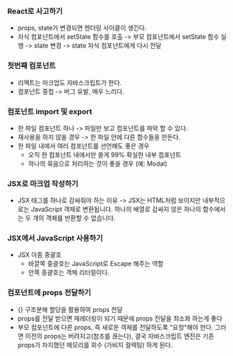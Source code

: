 ### React로 사고하기

- props, state가 변경되면 렌더링 사이클이 생긴다.
- 자식 컴포넌트에서 setState 함수를 호출 -> 부모 컴포넌트에서 setState 함수 실행 -> state 변경 -> state 자식 컴포넌트에게 다시 전달

### 첫번째 컴포넌트

- 리액트는 마크업도 자바스크립트가 한다.
- 컴포넌트 중첩 -> 버그 유발, 매우 느리다.

### 컴포넌트 import 및 export

- 한 파일 컴포넌트 하나 -> 파일만 보고 컴포넌트를 파악 할 수 있다.
- 재사용을 하지 않을 경우 -> 한 파일 안에 다른 함수들을 만든다.
- 한 파일 내에서 여러 컴포넌트를 선언해도 좋은 경우
  - 오직 한 컴포넌트 내에서만 쓸게 99% 확실한 내부 컴포넌트
  - 하나의 묶음으로 처리하는 것이 좋을 경우 (예: Modal)

### JSX로 마크업 작성하기

- JSX 태그를 하나로 감싸줘야 하는 이유 -> JSX는 HTML처럼 보이지만 내부적으로는 JavaScript 객체로 변환됩니다. 하나의 배열로 감싸지 않은 하나의 함수에서는 두 개의 객체를 반환할 수 없습니다.

### JSX에서 JavaScript 사용하기

- JSX 이중 중괄호
  - 바깥쪽 중괄호는 JavaScript로 Escape 해주는 역할
  - 안쪽 중괄호는 객체 리터럴이다.

### 컴포넌트에 props 전달하기

- {} 구조분해 할당을 활용하여 props 전달
- props를 전달 받으면 재레더링이 되기 때문에 props 전달을 최소화 하는게 좋다
- 부모 컴포넌트에 다른 props, 즉 새로운 객체를 전달하도록 "요청"해야 한다. 그러면 이전의 props는 버려지고(참조를 끊는다), 결국 자바스크립트 엔진은 기존 props가 차지했던 메모리를 회수 (가비지 컬렉팅) 하게 된다.
